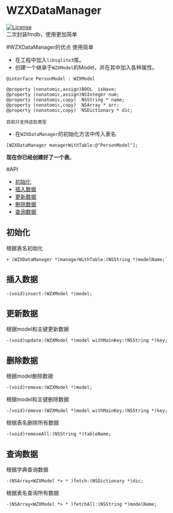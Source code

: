 # WZXDataManager
[![License](https://img.shields.io/packagist/l/doctrine/orm.svg)](https://github.com/Wzxhaha/WZXDataManager/blob/master/LICENSE)
<br>
二次封装fmdb，使用更加简单

#WZXDataManager的优点
使用简单
- 在工程中加入`libsqlite3`库。
- 创建一个继承于`WZXModel`的Model，并在其中加入各种属性。
```objc
@interface PersonModel : WZXModel

@property (nonatomic,assign)BOOL  isHave;
@property (nonatomic,assign)NSInteger num;
@property (nonatomic,copy)  NSString * name;
@property (nonatomic,copy)  NSArray * arr;
@property (nonatomic,copy)  NSDictionary * dic;

目前只支持这些类型
```
- 在`WZXDataManager`的初始化方法中传入表名
```objc
[WZXDataManager managerWithTable:@"PersonModel"];
```

**现在你已经创建好了一个表**。

#API
- [初始化](#初始化)
- [插入数据](#插入数据)
- [更新数据](#更新数据)
- [删除数据](#删除数据)
- [查询数据](#查询数据)

## <a id="初始化"></a>初始化
根据表名初始化
```objc
+ (WZXDataManager *)managerWithTable:(NSString *)modelName;`
```

## <a id="插入数据"></a>插入数据
```objc
-(void)insert:(WZXModel *)model;
```

## <a id="更新数据"></a>更新数据
根据model和主键更新数据
```objc
-(void)update:(WZXModel *)model withMainKey:(NSString *)key;
```

## <a id="删除数据"></a>删除数据
根据model删除数据
```objc
-(void)remove:(WZXModel *)model;
```
根据model和主键删除数据
```objc
-(void)remove:(WZXModel *)model withMainKey:(NSString *)key;
```
根据表名删除所有数据
```objc
-(void)removeAll:(NSString *)tableName;
```

## <a id="查询数据"></a>查询数据
根据字典查询数据
```objc
-(NSArray<WZXModel *> * )fetch:(NSDictionary *)dic;
```
根据表名查询所有数据
```objc
-(NSArray<WZXModel *> * )fetchAll:(NSString *)modelName;
```

